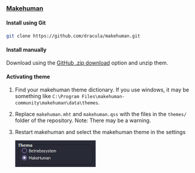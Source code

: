 ### [Makehuman](http://www.makehumancommunity.org)

#### Install using Git

```bash
git clone https://github.com/dracula/makehuman.git
```

#### Install manually

Download using the [GitHub .zip download](https://github.com/dracula/makehuman/archive/main.zip) option and unzip them.

#### Activating theme

1. Find your makehuman theme dictionary. If you use windows, it may be something like `C:\Program Files\makehuman-community\makehuman\data\themes`.

2. Replace `makehuman.mht` and `makehuman.qss` with the files in the `themes/` folder of the repository. Note: There may be a warning.

3. Restart makehuman and select the makehuman theme in the settings

   ![Screenshot](https://raw.githubusercontent.com/dracula/makehuman/main/screenshots/02.png)
